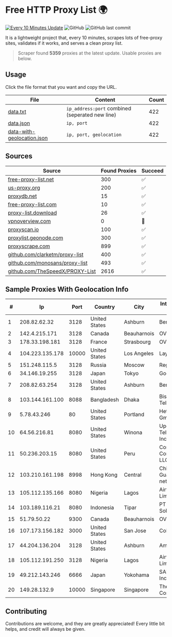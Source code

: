 
# Free HTTP Proxy List 🌍

[![Every 10 Minutes Update](https://github.com/mertguvencli/http-proxy-list/actions/workflows/main.yml/badge.svg?branch=main)](https://github.com/mertguvencli/http-proxy-list/actions/workflows/main.yml)
![GitHub](https://img.shields.io/github/license/mertguvencli/http-proxy-list)
![GitHub last commit](https://img.shields.io/github/last-commit/mertguvencli/http-proxy-list)

It is a lightweight project that, every 10 minutes, scrapes lots of free-proxy sites, validates if it works, and serves a clean proxy list.


> Scraper found **5359** proxies at the latest update. Usable proxies are below.

## Usage

Click the file format that you want and copy the URL.


|File|Content|Count|
|----|-------|-----|
|[data.txt](https://raw.githubusercontent.com/mertguvencli/http-proxy-list/main/proxy-list/data.txt)|`ip_address:port` combined (seperated new line)|422|
|[data.json](https://raw.githubusercontent.com/mertguvencli/http-proxy-list/main/proxy-list/data.json)|`ip, port`|422|
|[data-with-geolocation.json](https://raw.githubusercontent.com/mertguvencli/http-proxy-list/main/proxy-list/data-with-geolocation.json)|`ip, port, geolocation`|422|

## Sources

|Source|Found Proxies|Succeed|
|------|-------------|-------|
|[free-proxy-list.net](https://free-proxy-list.net)|300|✅|
|[us-proxy.org](https://www.us-proxy.org)|200|✅|
|[proxydb.net](http://proxydb.net)|15|✅|
|[free-proxy-list.com](https://free-proxy-list.com/?page=&port=&type%5B%5D=http&type%5B%5D=https&up_time=0&search=Search)|10|✅|
|[proxy-list.download](https://www.proxy-list.download/HTTP)|26|✅|
|[vpnoverview.com](https://vpnoverview.com/privacy/anonymous-browsing/free-proxy-servers)|0|🚫|
|[proxyscan.io](https://www.proxyscan.io)|100|✅|
|[proxylist.geonode.com](https://proxylist.geonode.com/api/proxy-list?limit=300&page=1&sort_by=lastChecked&sort_type=desc&protocols=http,https)|300|✅|
|[proxyscrape.com](https://api.proxyscrape.com/v2/?request=displayproxies&protocol=http&timeout=10000&country=all&ssl=all&anonymity=all)|899|✅|
|[github.com/clarketm/proxy-list](https://raw.githubusercontent.com/clarketm/proxy-list/master/proxy-list-raw.txt)|400|✅|
|[github.com/monosans/proxy-list](https://raw.githubusercontent.com/monosans/proxy-list/main/proxies/http.txt)|493|✅|
|[github.com/TheSpeedX/PROXY-List](https://raw.githubusercontent.com/TheSpeedX/PROXY-List/master/http.txt)|2616|✅|


## Sample Proxies With Geolocation Info

|#|Ip|Port|Country|City|Internet Service Provider|
|-|--|----|-------|----|-------------------------|
|1|208.82.62.32|3128|United States|Ashburn|Bernardi Sounds|
|2|142.4.215.171|3128|Canada|Beauharnois|OVH SAS|
|3|178.33.198.181|3128|France|Strasbourg|OVH SAS|
|4|104.223.135.178|10000|United States|Los Angeles|LayerHost|
|5|151.248.115.5|3128|Russia|Moscow|Reg.Ru|
|6|34.146.19.255|3128|Japan|Tokyo|Google LLC|
|7|208.82.63.254|3128|United States|Ashburn|Bernardi Sounds|
|8|103.144.161.100|8088|Bangladesh|Dhaka|Bismillah Telecom|
|9|5.78.43.246|80|United States|Portland|Hetzner Online GmbH|
|10|64.56.216.81|8080|United States|Winona|Upchurch Telecom & Data, Inc.|
|11|50.236.203.15|8080|United States|Peru|Comcast Cable Communications, LLC|
|12|103.210.161.198|8998|Hong Kong|Central|China Unicom Guangdong IP network|
|13|105.112.135.166|8080|Nigeria|Lagos|Airtel Networks Limited|
|14|103.189.116.21|8080|Indonesia|Tipar|PT Callysta Total Solusindo|
|15|51.79.50.22|9300|Canada|Beauharnois|OVH SAS|
|16|107.173.156.182|3000|United States|San Jose|ColoCrossing|
|17|44.204.136.204|3128|United States|Ashburn|Amazon.com|
|18|105.112.191.250|3128|Nigeria|Lagos|Airtel Networks Limited|
|19|49.212.143.246|6666|Japan|Yokohama|SAKURA Internet Inc.|
|20|149.28.132.9|10000|Singapore|Singapore|The Constant Company|



## Contributing

Contributions are welcome, and they are greatly appreciated! Every
little bit helps, and credit will always be given.

